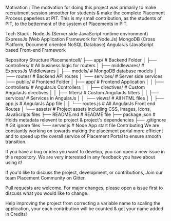 Motivation :
The motivation for doing this project was primarily to make recruitment session smoother for students & make the complete Placement Process paperless at PIT. This is my small contribution, as the students of PIT, to the betterment of the system of Placements in PIT.

Tech Stack :
Node.Js (Server side JavaScript runtime environment)
ExpressJs (Web Application Framework for Node.Js)
MongoDB (Cross Platform, Document oriented NoSQL Database)
AngularJs (JavaScript based Front-end Framework

Repository Structure
Placementcell/
├── app/                    # Backend Folder
│   ├── controllers/            # All business logic for routers
│   ├── middlewares/            # ExpressJs Middlewares
│   ├── models/                 # MongoDB database models
│   ├── routes/                 # Backend API routes
│   └── services/               # Server side services 
├── public/                 # Frontend Folder
│   ├── app/                    # Frontend Application
│   │   ├── controllers/            # AngularJs Controllers
│   │   ├── directives/             # Custom AngularJs directives 
│   │   ├── filters/                # Custom AngularJs filters
│   │   ├── services/               # Services in AngularJs
│   │   ├── views/                  # All HTML files
│   │   ├── app.js                  # AngularJs App file
│   │   └── routes.js               # All AngularJs Front end Routes 
│   └── assets/                 # Project assets including CSS, Images, Icons, JavaScripts files
├── README.md               # README file
├── package.json            # Holds metadata relevent to project & project's dependencies 
├── .gitignore              # Git ignore files 
└── server.js               # Node App start file
Contributing
We are constantly working on towards making the placement portal more efficient and to speed up the overall service of Placement Portal to ensure smooth transition.

If you have a bug or idea you want to develop, you can open a new issue in this repository. We are very interested in any feedback you have about using it!

If you'd like to discuss the project, development, or contributions, Join our team Placement Community on Gitter.

Pull requests are welcome. For major changes, please open a issue first to discuss what you would like to change.

Help improving the project from correcting a variable name to scaling the application, your each contribution will be counted & get your name added in Credits!
